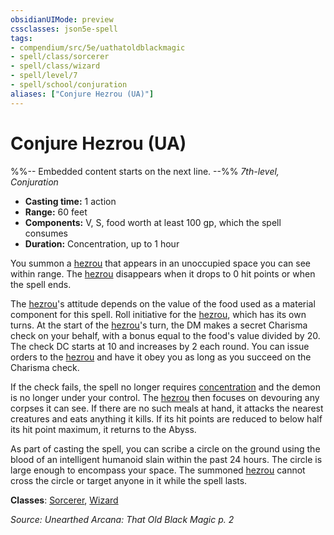 ```yaml
---
obsidianUIMode: preview
cssclasses: json5e-spell
tags:
- compendium/src/5e/uathatoldblackmagic
- spell/class/sorcerer
- spell/class/wizard
- spell/level/7
- spell/school/conjuration
aliases: ["Conjure Hezrou (UA)"]
---
```

# Conjure Hezrou (UA)
%%-- Embedded content starts on the next line. --%%
*7th-level, Conjuration*  

- **Casting time:** 1 action
- **Range:** 60 feet
- **Components:** V, S, food worth at least 100 gp, which the spell consumes
- **Duration:** Concentration, up to 1 hour

You summon a [hezrou](/Systems/5e/bestiary/fiend/hezrou.md) that appears in an unoccupied space you can see within range. The [hezrou](/Systems/5e/bestiary/fiend/hezrou.md) disappears when it drops to 0 hit points or when the spell ends.

The [hezrou](/Systems/5e/bestiary/fiend/hezrou.md)'s attitude depends on the value of the food used as a material component for this spell. Roll initiative for the [hezrou](/Systems/5e/bestiary/fiend/hezrou.md), which has its own turns. At the start of the [hezrou](/Systems/5e/bestiary/fiend/hezrou.md)'s turn, the DM makes a secret Charisma check on your behalf, with a bonus equal to the food's value divided by 20. The check DC starts at 10 and increases by 2 each round. You can issue orders to the [hezrou](/Systems/5e/bestiary/fiend/hezrou.md) and have it obey you as long as you succeed on the Charisma check.

If the check fails, the spell no longer requires [concentration](/Systems/5e/rules/conditions.md#concentration) and the demon is no longer under your control. The [hezrou](/Systems/5e/bestiary/fiend/hezrou.md) then focuses on devouring any corpses it can see. If there are no such meals at hand, it attacks the nearest creatures and eats anything it kills. If its hit points are reduced to below half its hit point maximum, it returns to the Abyss.

As part of casting the spell, you can scribe a circle on the ground using the blood of an intelligent humanoid slain within the past 24 hours. The circle is large enough to encompass your space. The summoned [hezrou](/Systems/5e/bestiary/fiend/hezrou.md) cannot cross the circle or target anyone in it while the spell lasts.

**Classes**: [Sorcerer](/Systems/5e/classes/sorcerer.md), [Wizard](/Systems/5e/classes/wizard.md)

*Source: Unearthed Arcana: That Old Black Magic p. 2*